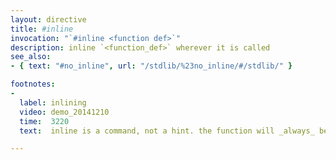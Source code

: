 ```yaml
---
layout: directive
title: #inline
invocation: "`#inline <function def>`"
description: inline `<function_def>` wherever it is called
see_also:
- { text: "#no_inline", url: "/stdlib/%23no_inline/#/stdlib/" }

footnotes:
-
  label: inlining
  video: demo_20141210
  time:  3220
  text:  inline is a command, not a hint. the function will _always_ be inlined unless that would be impossible.

---
```

